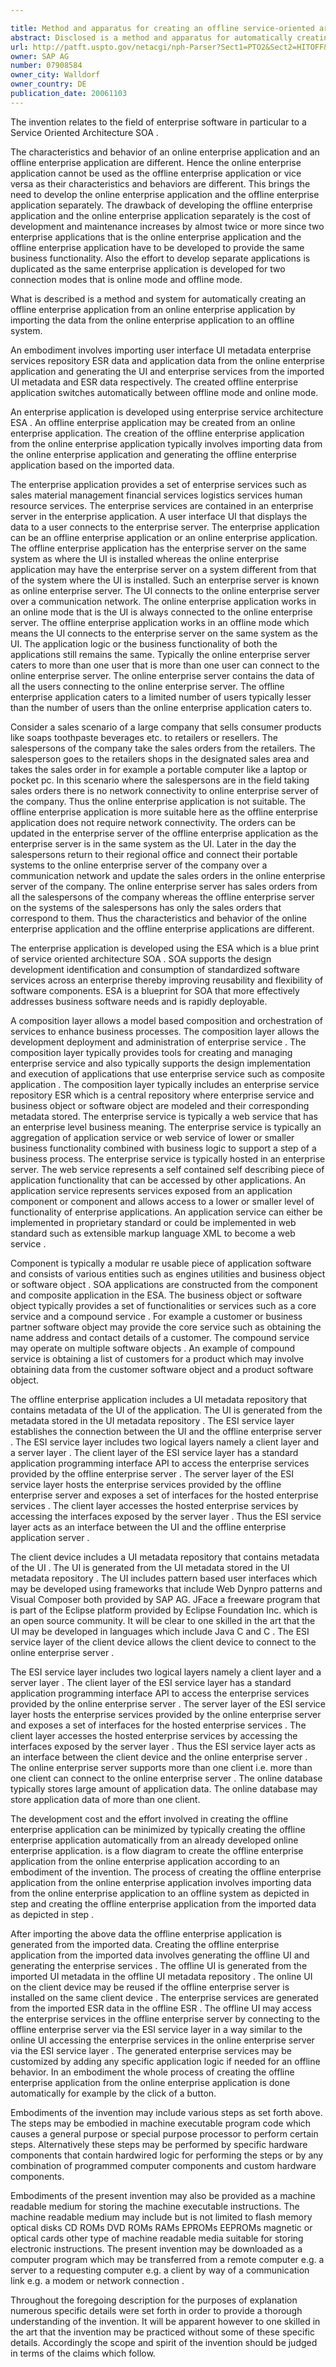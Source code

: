```yaml
---

title: Method and apparatus for creating an offline service-oriented architecture based application from an online service-oriented architecture based application
abstract: Disclosed is a method and apparatus for automatically creating an offline enterprise application from an online enterprise application by importing the data from the online enterprise application to an offline system, including importing user interface (UI) metadata, enterprise services repository (ESR) data and application data from the online enterprise application and generating the UI and enterprise services from the imported UI metadata and ESR data respectively. The created offline enterprise application switches automatically between offline mode and online mode.
url: http://patft.uspto.gov/netacgi/nph-Parser?Sect1=PTO2&Sect2=HITOFF&p=1&u=%2Fnetahtml%2FPTO%2Fsearch-adv.htm&r=1&f=G&l=50&d=PALL&S1=07908584&OS=07908584&RS=07908584
owner: SAP AG
number: 07908584
owner_city: Walldorf
owner_country: DE
publication_date: 20061103
---
```

The invention relates to the field of enterprise software in particular to a Service Oriented Architecture SOA .

The characteristics and behavior of an online enterprise application and an offline enterprise application are different. Hence the online enterprise application cannot be used as the offline enterprise application or vice versa as their characteristics and behaviors are different. This brings the need to develop the online enterprise application and the offline enterprise application separately. The drawback of developing the offline enterprise application and the online enterprise application separately is the cost of development and maintenance increases by almost twice or more since two enterprise applications that is the online enterprise application and the offline enterprise application have to be developed to provide the same business functionality. Also the effort to develop separate applications is duplicated as the same enterprise application is developed for two connection modes that is online mode and offline mode.

What is described is a method and system for automatically creating an offline enterprise application from an online enterprise application by importing the data from the online enterprise application to an offline system.

An embodiment involves importing user interface UI metadata enterprise services repository ESR data and application data from the online enterprise application and generating the UI and enterprise services from the imported UI metadata and ESR data respectively. The created offline enterprise application switches automatically between offline mode and online mode.

An enterprise application is developed using enterprise service architecture ESA . An offline enterprise application may be created from an online enterprise application. The creation of the offline enterprise application from the online enterprise application typically involves importing data from the online enterprise application and generating the offline enterprise application based on the imported data.

The enterprise application provides a set of enterprise services such as sales material management financial services logistics services human resource services. The enterprise services are contained in an enterprise server in the enterprise application. A user interface UI that displays the data to a user connects to the enterprise server. The enterprise application can be an offline enterprise application or an online enterprise application. The offline enterprise application has the enterprise server on the same system as where the UI is installed whereas the online enterprise application may have the enterprise server on a system different from that of the system where the UI is installed. Such an enterprise server is known as online enterprise server. The UI connects to the online enterprise server over a communication network. The online enterprise application works in an online mode that is the UI is always connected to the online enterprise server. The offline enterprise application works in an offline mode which means the UI connects to the enterprise server on the same system as the UI. The application logic or the business functionality of both the applications still remains the same. Typically the online enterprise server caters to more than one user that is more than one user can connect to the online enterprise server. The online enterprise server contains the data of all the users connecting to the online enterprise server. The offline enterprise application caters to a limited number of users typically lesser than the number of users than the online enterprise application caters to.

Consider a sales scenario of a large company that sells consumer products like soaps toothpaste beverages etc. to retailers or resellers. The salespersons of the company take the sales orders from the retailers. The salesperson goes to the retailers shops in the designated sales area and takes the sales order in for example a portable computer like a laptop or pocket pc. In this scenario where the salespersons are in the field taking sales orders there is no network connectivity to online enterprise server of the company. Thus the online enterprise application is not suitable. The offline enterprise application is more suitable here as the offline enterprise application does not require network connectivity. The orders can be updated in the enterprise server of the offline enterprise application as the enterprise server is in the same system as the UI. Later in the day the salespersons return to their regional office and connect their portable systems to the online enterprise server of the company over a communication network and update the sales orders in the online enterprise server of the company. The online enterprise server has sales orders from all the salespersons of the company whereas the offline enterprise server on the systems of the salespersons has only the sales orders that correspond to them. Thus the characteristics and behavior of the online enterprise application and the offline enterprise applications are different.

The enterprise application is developed using the ESA which is a blue print of service oriented architecture SOA . SOA supports the design development identification and consumption of standardized software services across an enterprise thereby improving reusability and flexibility of software components. ESA is a blueprint for SOA that more effectively addresses business software needs and is rapidly deployable.

A composition layer allows a model based composition and orchestration of services to enhance business processes. The composition layer allows the development deployment and administration of enterprise service . The composition layer typically provides tools for creating and managing enterprise service and also typically supports the design implementation and execution of applications that use enterprise service such as composite application . The composition layer typically includes an enterprise service repository ESR which is a central repository where enterprise service and business object or software object are modeled and their corresponding metadata stored. The enterprise service is typically a web service that has an enterprise level business meaning. The enterprise service is typically an aggregation of application service or web service of lower or smaller business functionality combined with business logic to support a step of a business process. The enterprise service is typically hosted in an enterprise server. The web service represents a self contained self describing piece of application functionality that can be accessed by other applications. An application service represents services exposed from an application component or component and allows access to a lower or smaller level of functionality of enterprise applications. An application service can either be implemented in proprietary standard or could be implemented in web standard such as extensible markup language XML to become a web service .

Component is typically a modular re usable piece of application software and consists of various entities such as engines utilities and business object or software object . SOA applications are constructed from the component and composite application in the ESA. The business object or software object typically provides a set of functionalities or services such as a core service and a compound service . For example a customer or business partner software object may provide the core service such as obtaining the name address and contact details of a customer. The compound service may operate on multiple software objects . An example of compound service is obtaining a list of customers for a product which may involve obtaining data from the customer software object and a product software object.

The offline enterprise application includes a UI metadata repository that contains metadata of the UI of the application. The UI is generated from the metadata stored in the UI metadata repository . The ESI service layer establishes the connection between the UI and the offline enterprise server . The ESI service layer includes two logical layers namely a client layer and a server layer . The client layer of the ESI service layer has a standard application programming interface API to access the enterprise services provided by the offline enterprise server . The server layer of the ESI service layer hosts the enterprise services provided by the offline enterprise server and exposes a set of interfaces for the hosted enterprise services . The client layer accesses the hosted enterprise services by accessing the interfaces exposed by the server layer . Thus the ESI service layer acts as an interface between the UI and the offline enterprise application server .

The client device includes a UI metadata repository that contains metadata of the UI . The UI is generated from the UI metadata stored in the UI metadata repository . The UI includes pattern based user interfaces which may be developed using frameworks that include Web Dynpro patterns and Visual Composer both provided by SAP AG. JFace a freeware program that is part of the Eclipse platform provided by Eclipse Foundation Inc. which is an open source community. It will be clear to one skilled in the art that the UI may be developed in languages which include Java C and C . The ESI service layer of the client device allows the client device to connect to the online enterprise server .

The ESI service layer includes two logical layers namely a client layer and a server layer . The client layer of the ESI service layer has a standard application programming interface API to access the enterprise services provided by the online enterprise server . The server layer of the ESI service layer hosts the enterprise services provided by the online enterprise server and exposes a set of interfaces for the hosted enterprise services . The client layer accesses the hosted enterprise services by accessing the interfaces exposed by the server layer . Thus the ESI service layer acts as an interface between the client device and the online enterprise server . The online enterprise server supports more than one client i.e. more than one client can connect to the online enterprise server . The online database typically stores large amount of application data. The online database may store application data of more than one client.

The development cost and the effort involved in creating the offline enterprise application can be minimized by typically creating the offline enterprise application automatically from an already developed online enterprise application. is a flow diagram to create the offline enterprise application from the online enterprise application according to an embodiment of the invention. The process of creating the offline enterprise application from the online enterprise application involves importing data from the online enterprise application to an offline system as depicted in step and creating the offline enterprise application from the imported data as depicted in step .

After importing the above data the offline enterprise application is generated from the imported data. Creating the offline enterprise application from the imported data involves generating the offline UI and generating the enterprise services . The offline UI is generated from the imported UI metadata in the offline UI metadata repository . The online UI on the client device may be reused if the offline enterprise server is installed on the same client device . The enterprise services are generated from the imported ESR data in the offline ESR . The offline UI may access the enterprise services in the offline enterprise server by connecting to the offline enterprise server via the ESI service layer in a way similar to the online UI accessing the enterprise services in the online enterprise server via the ESI service layer . The generated enterprise services may be customized by adding any specific application logic if needed for an offline behavior. In an embodiment the whole process of creating the offline enterprise application from the online enterprise application is done automatically for example by the click of a button.

Embodiments of the invention may include various steps as set forth above. The steps may be embodied in machine executable program code which causes a general purpose or special purpose processor to perform certain steps. Alternatively these steps may be performed by specific hardware components that contain hardwired logic for performing the steps or by any combination of programmed computer components and custom hardware components.

Embodiments of the present invention may also be provided as a machine readable medium for storing the machine executable instructions. The machine readable medium may include but is not limited to flash memory optical disks CD ROMs DVD ROMs RAMs EPROMs EEPROMs magnetic or optical cards other type of machine readable media suitable for storing electronic instructions. The present invention may be downloaded as a computer program which may be transferred from a remote computer e.g. a server to a requesting computer e.g. a client by way of a communication link e.g. a modem or network connection .

Throughout the foregoing description for the purposes of explanation numerous specific details were set forth in order to provide a thorough understanding of the invention. It will be apparent however to one skilled in the art that the invention may be practiced without some of these specific details. Accordingly the scope and spirit of the invention should be judged in terms of the claims which follow.

